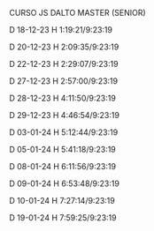 CURSO JS DALTO MASTER (SENIOR)

D 18-12-23 H 1:19:21/9:23:19

D 20-12-23 H 2:09:35/9:23:19

D 22-12-23 H 2:29:07/9:23:19

D 27-12-23 H 2:57:00/9:23:19

D 28-12-23 H 4:11:50/9:23:19

D 29-12-23 H 4:46:54/9:23:19

D 03-01-24 H 5:12:44/9:23:19

D 05-01-24 H 5:41:18/9:23:19

D 08-01-24 H 6:11:56/9:23:19

D 09-01-24 H 6:53:48/9:23:19

D 10-01-24 H 7:27:14/9:23:19

D 19-01-24 H 7:59:25/9:23:19
